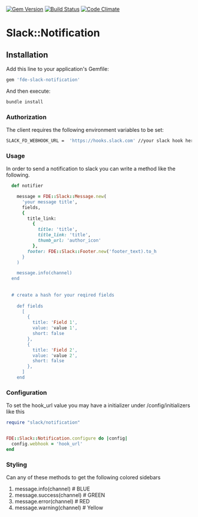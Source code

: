 [![Gem Version](https://badge.fury.io/rb/fde-slack-notification.svg)](https://badge.fury.io/rb/fde-slack-notification)
[![Build Status](https://travis-ci.org/fashion-data-exchange/slack-notification.svg?branch=master)](https://travis-ci.org/fashion-data-exchange/slack-notification)
[![Code Climate](https://codeclimate.com/github/fashion-data-exchange/slack-notification/badges/gpa.svg)](https://codeclimate.com/github/fashion-data-exchange/slack-notification)

# Slack::Notification
## Installation

Add this line to your application's Gemfile:

```ruby
gem 'fde-slack-notification'
```
And then execute:

```bash
bundle install
```

### Authorization

The client requires the following environment variables to be set:

```bash
SLACK_FD_WEBHOOK_URL =  'https://hooks.slack.com' //your slack hook here
```

### Usage

In order to send a notification to slack you can write a method like the following.

```ruby
  def notifier

    message = FDE::Slack::Message.new(
      'your message title',
      fields,
      {
        title_link:
          {
            title: 'title',
            title_link: 'title',
            thumb_url: 'author_icon'
          },
        footer: FDE::Slack::Footer.new('footer_text).to_h
      }
    )

    message.info(channel)
  end
  
  
  # create a hash for your reqired fields
  
    def fields
      [
        {
          title: 'Field 1',
          value: 'value 1',
          short: false
        },
        {
          title: 'Field 2',
          value: 'value 2',
          short: false
        },  
      ]
    end

```

### Configuration

To set the hook_url value you may have a initializer under /config/initializers like this

```ruby
require "slack/notification"


FDE::Slack::Notification.configure do |config|
  config.webhook = 'hook_url'
end
```


### Styling

Can any of these methods to get the following colored sidebars

1. message.info(channel) # BLUE
2. message.success(channel) # GREEN
2. message.error(channel) # RED
2. message.warning(channel) # Yellow
